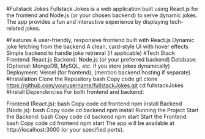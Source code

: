 #Fullstack Jokes
Fullstack Jokes is a web application built using React.js for the frontend and Node.js (or your chosen backend) to serve dynamic jokes. The app provides a fun and interactive experience by displaying tech-related jokes.

#Features
A user-friendly, responsive frontend built with React.js
Dynamic joke fetching from the backend
A clean, card-style UI with hover effects
Simple backend to handle joke retrieval (if applicable)
#Tech Stack
Frontend: React.js
Backend: Node.js (or your preferred backend)
Database: (Optional: MongoDB, MySQL, etc. if you store jokes dynamically)
Deployment: Vercel (for frontend), (mention backend hosting if separate)
#Installation
Clone the Repository
bash
Copy code
git clone https://github.com/yourusername/fullstackJokes.git
cd fullstackJokes
#Install Dependencies
For both frontend and backend:

Frontend (React.js):
bash
Copy code
cd frontend
npm install
Backend (Node.js):
bash
Copy code
cd backend
npm install
Running the Project
Start the Backend:
bash
Copy code
cd backend
npm start
Start the Frontend:
bash
Copy code
cd frontend
npm start
The app will be available at http://localhost:3000 (or your specified ports).
